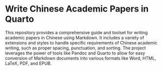 # Write Chinese Academic Papers in Quarto

This repository provides a comprehensive guide and toolset for writing academic papers in Chinese using Markdown.
It includes a variety of extensions and styles to handle specific requirements of Chinese academic writing,
such as proper spacing, punctuation, and sorting. The project leverages the power of tools like Pandoc and Quarto to
allow for easy conversion of Markdown documents into various formats like Word, HTML, LaTeX, PDF, and EPUB.
